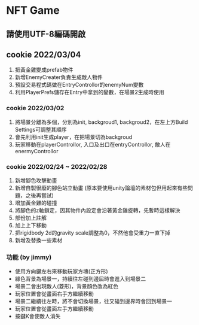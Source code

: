 # NFT Game
## 請使用UTF-8編碼開啟


## cookie 2022/03/04
1. 把黃金雞變成prefab物件
2. 新增EnemyCreater負責生成敵人物件
3. 預設交易程式碼做在EntryControllor的enemyNum變數
4. 利用PlayerPrefs儲存在Entry中拿到的變數，在場景2生成時使用


### cookie 2022/03/02
1. 將場景分離為多個，分別為init, backgroud1, backgroud2，在左上方Build Settings可調整其順序
2. 會先利用init生成player，在把場景切為backgroud
3. 玩家移動在playerControllor, 入口及出口在entryControllor, 敵人在enermyControllor

### cookie 2022/02/24 ~ 2022/02/28
1. 新增腳色攻擊動畫
2. 新增自製很廢的腳色站立動畫 (原本要使用unity論壇的素材包但用起來有些問題，之後再嘗試)
3. 增加黃金雞的碰撞
4. 將腳色的z軸鎖定，因其物件內設定會沿著黃金雞旋轉，先暫時這樣解決
5. 部份加上註解
6. 加上上下移動
7. 把rigidbody 2d的gravity scale調整為0，不然他會受重力一直下掉
8. 新增及替換一些素材


### 功能 (by jimmy)
- 使用方向鍵左右來移動玩家方塊(正方形)
- 綠色背景為場景一，持續往左碰到邊屆時會進入到場景二
- 場景二會出現敵人(菱形)，背景顏色改為紅色
- 玩家位置會從畫面右手方繼續移動
- 場景二繼續往左時，將不會切換場景，往又碰到邊界時會回到場景一
- 玩家位置會從畫面左手方繼續移動
- 按鍵K會使敵人消失

